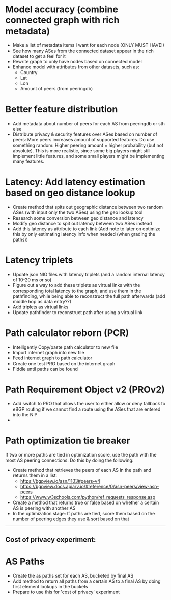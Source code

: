 # Model accuracy (combine connected graph with rich metadata)

- Make a list of metadata items I want for each node (ONLY MUST HAVE!)
- See how many ASes from the connected dataset appear in the rich dataset to get a feel for it
- Rewrite graph to only have nodes based on connected model
- Enhance model with attributes from other datasets, such as:
    - Country
    - Lat
    - Lon
    - Amount of peers (from peeringdb)


# Better feature distribution

- Add metadata about number of peers for each AS from peeringdb or sth else
- Distribute privacy & security features over ASes based on number of peers: More peers increases amount of supported features. Do use something random: Higher peering amount = higher probability (but not absolute). This is more realistic, since some big players might still implement little features, and some small players might be implementing many features.


# Latency: Add latency estimation based on geo distance lookup

- Create method that spits out geographic distance between two random ASes (with input only the two ASes) using the geo lookup tool
- Research some conversion between geo distance and latency
- Modify geo distance to spit out latency between two ASes instead
- Add this latency as attribute to each link (Add note to later on optimize this by only estimating latency info when needed (when grading the paths))

# Latency triplets

- Update json NIO files with latency triplets (and a random internal latency of 10-20 ms or so)
- Figure out a way to add these triplets as virtual links with the corresponding total latency to the graph, and use them in the pathfinding, while being able to reconstruct the full path afterwards (add middle hop as data entry??)
- Add triplets as virtual links
- Update pathfinder to reconstruct path after using a virtual link

# Path calculator reborn (PCR)

- Intelligently Copy/paste path calculator to new file
- Import internet graph into new file
- Feed internet graph to path calculator
- Create one test PRO based on the internet graph
- Fiddle until paths can be found

# Path Requirement Object v2 (PROv2)

- Add switch to PRO that allows the user to either allow or deny fallback to  eBGP routing if we cannot find a route using the ASes that are entered into the NIP
- 

# Path optimization tie breaker

If two or more paths are tied in optimization score, use the path with the most AS peering connections. Do this by doing the following:

- Create method that retrieves the peers of each AS in the path and returns them in a list:
    - https://bgpview.io/asn/1103#peers-v4
    - https://bgpview.docs.apiary.io/#reference/0/asn-peers/view-asn-peers
    - https://www.w3schools.com/python/ref_requests_response.asp
- Create a method that returns true or false based on whether a certain AS is peering with another AS
- In the optimization stage: If paths are tied, score them based on the number of peering edges they use & sort based on that


---------------------------
Cost of privacy experiment:
---------------------------

# AS Paths

- Create the as paths set for each AS, bucketed by final AS
- Add method to return all paths from a certain AS to a final AS by doing first element lookups in the buckets
- Prepare to use this for 'cost of privacy' experiment